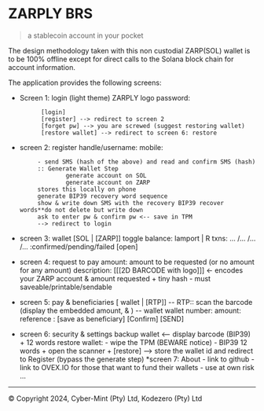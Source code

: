 # ZARPLY BRS
> a stablecoin account in your pocket

The design methodology taken with this non custodial ZARP(SOL) wallet is to be 100% offline except for direct calls to the Solana block chain for account information.

The application provides the following screens:

* Screen 1: login (light theme)
            ZARPLY logo
            password:
            
            [login]
            [register] --> redirect to screen 2
            [forget pw] --> you are screwed (suggest restoring wallet)
            [restore wallet] --> redirect to screen 6: restore
            
* screen 2: register
           handle/username:
           mobile:
           
           - send SMS (hash of the above) and read and confirm SMS (hash)
           :: Generate Wallet Step
                   generate account on SOL
                   generate account on ZARP
           stores this locally on phone
           generate BIP39 recovery word sequence
           show & write down SMS with the recovery BIP39 recover words**do not delete but write down
           ask to enter pw & confirm pw <-- save in TPM
           --> redirect to login
           
           
           
* screen 3: wallet
          [SOL | [ZARP]] toggle
          balance: lamport | R
          txns: ... /... /... /... :confirmed/pending/failed [open]
           
* screen 4: request to pay
          amount: amount to be requested (or no amount for any amount)
          description: <optional>
          [[[2D BARCODE with logo]]] <- encodes your ZARP account & amount requested + tiny hash
            - must saveable/printable/sendable
          
* screen 5: pay & beneficiaries
          [ wallet | [RTP]]
          -- RTP:: scan the barcode (display the embedded amount, & <description>) 
          -- wallet
              wallet number:
              amount:
              reference :<memo field>
              [save as beneficiary]
          [Confirm]
          [SEND]
          
* screen 6: security & settings
          backup wallet <-- display barcode (BIP39) + 12 words
          restore wallet:
            - wipe the TPM (BEWARE notice)
            - BIP39 12 words + open the scanner + [restore]
            --> store the wallet id and redirect to Register (bypass the generate step)
*screen 7: About
          - link to github
          - link to OVEX.IO for those that want to fund their wallets
          - use at own risk ...

---

&copy; Copyright 2024, Cyber-Mint (Pty) Ltd, Kodezero (Pty) Ltd